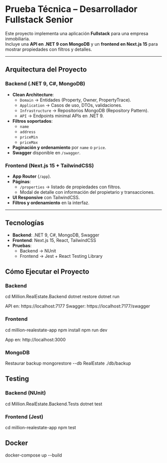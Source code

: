 # Prueba Técnica – Desarrollador Fullstack Senior

Este proyecto implementa una aplicación **Fullstack** para una empresa inmobiliaria.  
Incluye una **API en .NET 9 con MongoDB** y un **frontend en Next.js 15** para mostrar propiedades con filtros y detalles.  

---

## Arquitectura del Proyecto

### Backend (.NET 9, C#, MongoDB)
- **Clean Architecture**:
  - `Domain` → Entidades (Property, Owner, PropertyTrace).
  - `Application` → Casos de uso, DTOs, validaciones.
  - `Infrastructure` → Repositorios MongoDB (Repository Pattern).
  - `API` → Endpoints minimal APIs en .NET 9.
- **Filtros soportados**:
  - `name`
  - `address`
  - `priceMin`
  - `priceMax`
- **Paginación y ordenamiento** por `name` o `price`.
- **Swagger** disponible en `/swagger`.

### Frontend (Next.js 15 + TailwindCSS)
- **App Router** (`/app`).
- **Páginas**:
  - `/properties` → listado de propiedades con filtros.
  - Modal de detalle con información del propietario y transacciones.
- **UI Responsive** con TailwindCSS.
- **Filtros y ordenamiento** en la interfaz.

---

## Tecnologías
- **Backend**: .NET 9, C#, MongoDB, Swagger
- **Frontend**: Next.js 15, React, TailwindCSS
- **Pruebas**:
  - Backend → NUnit
  - Frontend → Jest + React Testing Library


## Cómo Ejecutar el Proyecto

### Backend
cd Million.RealEstate.Backend
dotnet restore
dotnet run

API en: https://localhost:7177
Swagger: https://localhost:7177/swagger

### Frontend
cd million-realestate-app
npm install
npm run dev

App en: http://localhost:3000

### MongoDB

Restaurar backup
mongorestore --db RealEstate ./db/backup

## Testing

### Backend (NUnit)

cd Million.RealEstate.Backend.Tests
dotnet test

### Frontend (Jest)

cd million-realestate-app
npm test

## Docker 

docker-compose up --build
